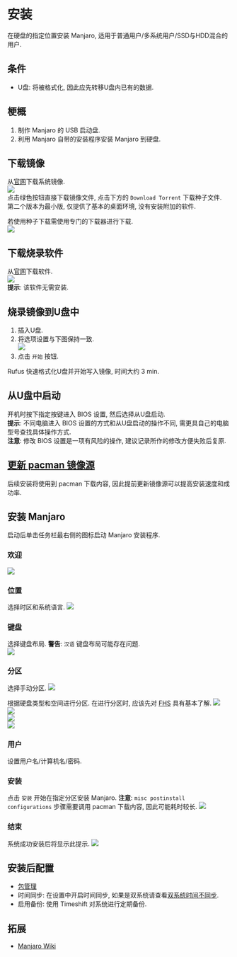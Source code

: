 # 安装

在硬盘的指定位置安装 Manjaro, 适用于普通用户/多系统用户/SSD与HDD混合的用户.  

## 条件

- U盘: 将被格式化, 因此应先转移U盘内已有的数据.

## 梗概

1. 制作 Manjaro 的 USB 启动盘.
2. 利用 Manjaro 自带的安装程序安装 Manjaro 到硬盘.

## 下载镜像

从[官网](https://manjaro.org/downloads/official/gnome/)下载系统镜像.  
![](assets/manjaro_official_gnome.png)  
点击绿色按钮直接下载镜像文件, 点击下方的 `Download Torrent` 下载种子文件.  
第二个版本为最小版, 仅提供了基本的桌面环境, 没有安装附加的软件.  

若使用种子下载需使用专门的下载器进行下载.  
![](assets/download_manjaro_iso.png)  

## 下载烧录软件

从[官网](http://rufus.ie/zh/)下载软件.  
![](assets/rufus_official_download.png)  
**提示**: 该软件无需安装.

## 烧录镜像到U盘中

1. 插入U盘.
2. 将选项设置与下图保持一致.  
![](assets/rufus_usage.png)  
3. 点击 `开始` 按钮.

Rufus 快速格式化U盘并开始写入镜像, 时间大约 3 min.

## 从U盘中启动

开机时按下指定按键进入 BIOS 设置, 然后选择从U盘启动.  
**提示**: 不同电脑进入 BIOS 设置的方式和从U盘启动的操作不同, 需更具自己的电脑型号查找具体操作方式.  
**注意**: 修改 BIOS 设置是一项有风险的操作, 建议记录所作的修改方便失败后复原.  

## [更新 pacman 镜像源](包管理.md#更新镜像源)

后续安装将使用到 pacman 下载内容, 因此提前更新镜像源可以提高安装速度和成功率.

## 安装 Manjaro

启动后单击任务栏最右侧的图标启动 Manjaro 安装程序.  

### 欢迎

![](assets/desktop.png)  

### 位置

选择时区和系统语言.
![](assets/position.png)  

### 键盘

选择键盘布局.
**警告**: `汉语` 键盘布局可能存在问题.  
![](assets/keyboard.png)  

### 分区

选择手动分区.
![](assets/manual.png)  

根据硬盘类型和空间进行分区. 在进行分区时, 应该先对 [FHS] 具有基本了解.
![](assets/efi.png)  
![](assets/home.png)  
![](assets/var.png)  
![](assets/swap.png)  

### 用户

设置用户名/计算机名/密码.

### 安装

点击 `安装` 开始在指定分区安装 Manjaro.
**注意**: `misc postinstall configurations` 步骤需要调用 pacman 下载内容, 因此可能耗时较长.
![](assets/install.png)  

### 结束

系统成功安装后将显示此提示.
![](assets/finish.png)  

## 安装后配置

- [包管理](包管理.md)
- 时间同步: 在设置中开启时间同步, 如果是双系统请查看[双系统时间不同步](../双系统时间不正确.md).
- 启用备份: 使用 Timeshift 对系统进行定期备份.

## 拓展

- [Manjaro Wiki](https://wiki.manjaro.org/index.php/Main_Page)

[FHS]: https://refspecs.linuxfoundation.org/FHS_3.0/index.html
